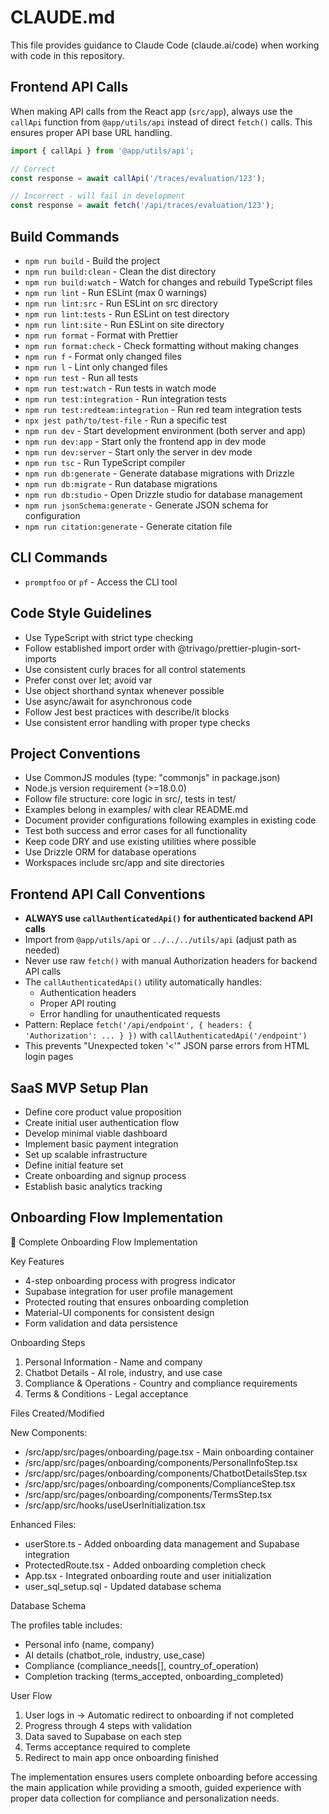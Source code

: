 # CLAUDE.md

This file provides guidance to Claude Code (claude.ai/code) when working with code in this repository.

## Frontend API Calls

When making API calls from the React app (`src/app`), always use the `callApi` function from `@app/utils/api` instead of direct `fetch()` calls. This ensures proper API base URL handling.

```typescript
import { callApi } from '@app/utils/api';

// Correct
const response = await callApi('/traces/evaluation/123');

// Incorrect - will fail in development
const response = await fetch('/api/traces/evaluation/123');
```

## Build Commands

- `npm run build` - Build the project
- `npm run build:clean` - Clean the dist directory
- `npm run build:watch` - Watch for changes and rebuild TypeScript files
- `npm run lint` - Run ESLint (max 0 warnings)
- `npm run lint:src` - Run ESLint on src directory
- `npm run lint:tests` - Run ESLint on test directory
- `npm run lint:site` - Run ESLint on site directory
- `npm run format` - Format with Prettier
- `npm run format:check` - Check formatting without making changes
- `npm run f` - Format only changed files
- `npm run l` - Lint only changed files
- `npm run test` - Run all tests
- `npm run test:watch` - Run tests in watch mode
- `npm run test:integration` - Run integration tests
- `npm run test:redteam:integration` - Run red team integration tests
- `npx jest path/to/test-file` - Run a specific test
- `npm run dev` - Start development environment (both server and app)
- `npm run dev:app` - Start only the frontend app in dev mode
- `npm run dev:server` - Start only the server in dev mode
- `npm run tsc` - Run TypeScript compiler
- `npm run db:generate` - Generate database migrations with Drizzle
- `npm run db:migrate` - Run database migrations
- `npm run db:studio` - Open Drizzle studio for database management
- `npm run jsonSchema:generate` - Generate JSON schema for configuration
- `npm run citation:generate` - Generate citation file

## CLI Commands

- `promptfoo` or `pf` - Access the CLI tool

## Code Style Guidelines

- Use TypeScript with strict type checking
- Follow established import order with @trivago/prettier-plugin-sort-imports
- Use consistent curly braces for all control statements
- Prefer const over let; avoid var
- Use object shorthand syntax whenever possible
- Use async/await for asynchronous code
- Follow Jest best practices with describe/it blocks
- Use consistent error handling with proper type checks

## Project Conventions

- Use CommonJS modules (type: "commonjs" in package.json)
- Node.js version requirement (>=18.0.0)
- Follow file structure: core logic in src/, tests in test/
- Examples belong in examples/ with clear README.md
- Document provider configurations following examples in existing code
- Test both success and error cases for all functionality
- Keep code DRY and use existing utilities where possible
- Use Drizzle ORM for database operations
- Workspaces include src/app and site directories

## Frontend API Call Conventions

- **ALWAYS use `callAuthenticatedApi()` for authenticated backend API calls**
- Import from `@app/utils/api` or `../../../utils/api` (adjust path as needed)
- Never use raw `fetch()` with manual Authorization headers for backend API calls
- The `callAuthenticatedApi()` utility automatically handles:
  - Authentication headers
  - Proper API routing
  - Error handling for unauthenticated requests
- Pattern: Replace `fetch('/api/endpoint', { headers: { 'Authorization': ... } })` with `callAuthenticatedApi('/endpoint')`
- This prevents "Unexpected token '<'" JSON parse errors from HTML login pages

## SaaS MVP Setup Plan

- Define core product value proposition
- Create initial user authentication flow
- Develop minimal viable dashboard
- Implement basic payment integration
- Set up scalable infrastructure
- Define initial feature set
- Create onboarding and signup process
- Establish basic analytics tracking

## Onboarding Flow Implementation

🎯 Complete Onboarding Flow Implementation

Key Features

- 4-step onboarding process with progress indicator
- Supabase integration for user profile management
- Protected routing that ensures onboarding completion
- Material-UI components for consistent design
- Form validation and data persistence

Onboarding Steps

1. Personal Information - Name and company
2. Chatbot Details - AI role, industry, and use case
3. Compliance & Operations - Country and compliance requirements
4. Terms & Conditions - Legal acceptance

Files Created/Modified

New Components:

- /src/app/src/pages/onboarding/page.tsx - Main onboarding container
- /src/app/src/pages/onboarding/components/PersonalInfoStep.tsx
- /src/app/src/pages/onboarding/components/ChatbotDetailsStep.tsx
- /src/app/src/pages/onboarding/components/ComplianceStep.tsx
- /src/app/src/pages/onboarding/components/TermsStep.tsx
- /src/app/src/hooks/useUserInitialization.tsx

Enhanced Files:

- userStore.ts - Added onboarding data management and Supabase integration
- ProtectedRoute.tsx - Added onboarding completion check
- App.tsx - Integrated onboarding route and user initialization
- user_sql_setup.sql - Updated database schema

Database Schema

The profiles table includes:

- Personal info (name, company)
- AI details (chatbot_role, industry, use_case)
- Compliance (compliance_needs[], country_of_operation)
- Completion tracking (terms_accepted, onboarding_completed)

User Flow

1. User logs in → Automatic redirect to onboarding if not completed
2. Progress through 4 steps with validation
3. Data saved to Supabase on each step
4. Terms acceptance required to complete
5. Redirect to main app once onboarding finished

The implementation ensures users complete onboarding before accessing the main application while providing a
smooth, guided experience with proper data collection for compliance and personalization needs.
